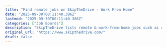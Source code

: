 ```yaml
---
title: "Find remote jobs on SkipTheDrive - Work From Home"
date: "2025-09-30T00:11:40.386Z"
lastmod: "2025-09-30T00:11:40.386Z"
categories: ["Job Boards"]
description: "SkipTheDrive lists remote & work-from-home jobs such as customer service, accounting, development and many more. Find entry-level and part-time jobs too!"
original_url: "https://www.skipthedrive.com/"
draft: false
---
```

